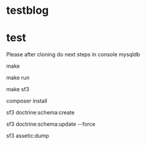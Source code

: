 # testblog

test
====

Please after cloning do next steps in console mysqldb

make

make run

make sf3

composer install

sf3 doctrine:schema:create

sf3 doctrine:schema:update --force

sf3 assetic:dump
